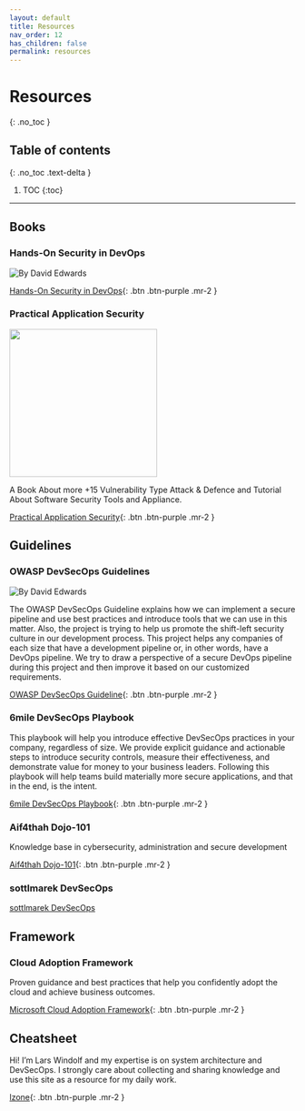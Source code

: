 ```yaml
---
layout: default
title: Resources
nav_order: 12
has_children: false
permalink: resources
---
```


# Resources

{: .no_toc }

## Table of contents
{: .no_toc .text-delta }

1. TOC
{:toc}

---

## Books

### Hands-On Security in DevOps

![By David Edwards](../../assets/images/Hands-On-Security-in-DevOps.jpg)


[Hands-On Security in DevOps](https://www.amazon.com/Hands-Security-DevOps-continuous-deployment/dp/1788995503){: .btn .btn-purple .mr-2 }



### Practical Application Security


<img src="../../assets/images/Practical-Application-Security.png" alt="" style="width: 260px;">


A Book About more +15 Vulnerability Type Attack & Defence and Tutorial About Software Security Tools and Appliance.


[Practical Application Security](https://leanpub.com/practicalappsec){: .btn .btn-purple .mr-2 }




## Guidelines

### OWASP DevSecOps Guidelines

![By David Edwards](../../assets/images/OWASP-DevSecOps-Guidelines.png)

The OWASP DevSecOps Guideline explains how we can implement a secure pipeline and use best practices and introduce tools that we can use in this matter. Also, the project is trying to help us promote the shift-left security culture in our development process. This project helps any companies of each size that have a development pipeline or, in other words, have a DevOps pipeline. We try to draw a perspective of a secure DevOps pipeline during this project and then improve it based on our customized requirements.


[OWASP DevSecOps Guideline](https://owasp.org/www-project-devsecops-guideline/latest/){: .btn .btn-purple .mr-2 }


### 6mile DevSecOps Playbook

This playbook will help you introduce effective DevSecOps practices in your company, regardless of size. We provide explicit guidance and actionable steps to introduce security controls, measure their effectiveness, and demonstrate value for money to your business leaders. Following this playbook will help teams build materially more secure applications, and that in the end, is the intent.



[6mile DevSecOps Playbook](https://github.com/6mile/DevSecOps-Playbook){: .btn .btn-purple .mr-2 }


### Aif4thah Dojo-101

Knowledge base in cybersecurity, administration and secure development

[Aif4thah Dojo-101](https://github.com/Aif4thah/Dojo-101){: .btn .btn-purple .mr-2 }



### sottlmarek DevSecOps

[sottlmarek DevSecOps](https://github.com/sottlmarek/DevSecOps)


## Framework

### Cloud Adoption Framework


Proven guidance and best practices that help you confidently adopt the cloud and achieve business outcomes.


[Microsoft Cloud Adoption Framework](https://learn.microsoft.com/en-us/azure/cloud-adoption-framework/){: .btn .btn-purple .mr-2 }



## Cheatsheet


Hi! I’m Lars Windolf and my expertise is on system architecture and DevSecOps. I strongly care about collecting and sharing knowledge and use this site as a resource for my daily work.


[lzone](https://lzone.de/cheat-sheet/Container){: .btn .btn-purple .mr-2 }






